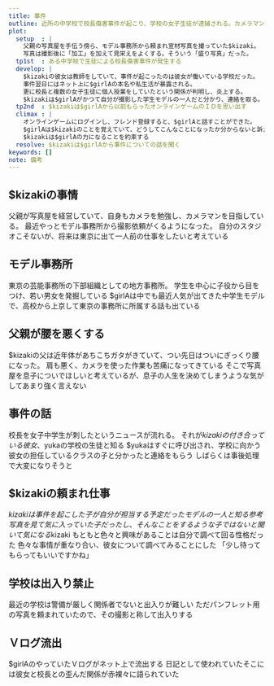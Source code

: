 ```yaml
---
title: 事件
outline: 近所の中学校で校長傷害事件が起こり、学校の女子生徒が逮捕される。カメラマンの$kizakiが撮影したことのある学生モデルがその$girlAと知り、調査に乗り出す
plot:
  setup  : |
    父親の写真屋を手伝う傍ら、モデル事務所から頼まれ宣材写真を撮っていた$kizaki。
    写真は撮影後に「加工」を加えて見栄えをよくする。そういう「盛り写真」だった。
  tp1st  : ある中学校で生徒による校長傷害事件が発生する
  develop: |
    $kizakiの彼女は教師をしていて、事件が起こったのは彼女が働いている学校だった。
    事件翌日にはネット上に$girlAの本名や私生活が暴露される。
    更に校長と複数の女子生徒に個人授業をしていたという関係が判明し、炎上する。
    $kizakiは$girlAがかつて自分が撮影した学生モデルの一人だと分かり、連絡を取る。
  tp2nd  : $kizakiは$girlAから以前もらったオンラインゲームのＩＤを思い出す
  climax : |
    オンラインゲームにログインし、フレンド登録すると、$girlAと話すことができた。
    $girlAは$kizakiのことを覚えていて、どうしてこんなことになったか分からないと訴える。
    $kizakiは$girlAの力になることを約束する
  resolve: $kizakiは$girlAから事件についての話を聞く
keywords: []
note: 備考
---
```


## $kizakiの事情

父親が写真屋を経営していて、自身もカメラを勉強し、カメラマンを目指している。
最近やっとモデル事務所から撮影依頼がくるようになった。
自分のスタジオこそないが、将来は東京に出て一人前の仕事をしたいと考えている

## モデル事務所

東京の芸能事務所の下部組織としての地方事務所。
学生を中心に子役から目をつけ、若い男女を発掘している
$girlAは中でも最近人気が出てきた中学生モデルで、高校から上京して東京の事務所に所属する話も出ている

## 父親が腰を悪くする

$kizakiの父は近年体があちこちガタがきていて、つい先日はついにぎっくり腰になった。
肩も悪く、カメラを使った作業も苦痛になってきている
そこで写真屋を息子についでほしいと考えているが、息子の人生を決めてしまうような気がしてあまり強く言えない

## 事件の話

校長を女子中学生が刺したというニュースが流れる。
それが$kizakiの付き合っている彼女、$yukaの学校の生徒と知る
$yukaはすぐに呼び出され、学校に向かう
彼女の担任しているクラスの子と分かったと連絡をもらう
しばらくは事後処理で大変になりそうと

## $kizakiの頼まれ仕事

$kizakiは事件を起こした子が自分が担当する予定だったモデルの一人と知る
参考写真を見て気に入っていた子だったし、そんなことをするような子ではないと聞いて気になる$kizaki
もともと色々と興味があることは自分で調べて回る性格だった
色々な事情が重なり合い、彼女について調べてみることにした
「少し待ってもらってもいいですかね」

## 学校は出入り禁止

最近の学校は警備が厳しく関係者でないと出入りが難しい
ただパンフレット用の写真を頼まれていたので、その撮影と称して出入りする

## Ｖログ流出

$girlAのやっていたＶログがネット上で流出する
日記として使われていたそこには彼女と校長との歪んだ関係が赤裸々に語られていた

